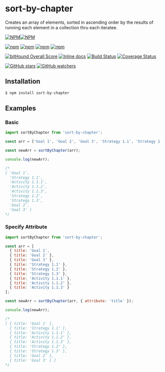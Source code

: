 # sort-by-chapter

Creates an array of elements, sorted in ascending order by the results of running each element in a collection thru each iteratee.

[![NPM](https://nodei.co/npm/sort-by-chapter.png?downloads=true&downloadRank=true&stars=true)][npm-url][![NPM](https://nodei.co/npm-dl/sort-by-chapter.png?height=3&months=6)][npm-url]

[![npm](https://img.shields.io/npm/v/sort-by-chapter.svg)][npm-url] [![npm](https://img.shields.io/npm/dm/sort-by-chapter.svg)][npm-url] [![npm](https://david-dm.org/Envisio/sort-by-chapter.svg)][npm-url] [![npm](https://img.shields.io/npm/l/sort-by-chapter.svg)][npm-url]

[![bitHound Overall Score](https://www.bithound.io/github/Envisio/sort-by-chapter/badges/score.svg)](https://www.bithound.io/github/Envisio/sort-by-chapter) [![Inline docs](http://inch-ci.org/github/Envisio/sort-by-chapter.svg?branch=master&style=shields)](http://inch-ci.org/github/Envisio/sort-by-chapter) [![Build Status](https://travis-ci.org/Envisio/sort-by-chapter.svg?branch=master)](https://travis-ci.org/Envisio/sort-by-chapter) [![Coverage Status](https://coveralls.io/repos/github/Envisio/sort-by-chapter/badge.svg?branch=master)](https://coveralls.io/github/Envisio/sort-by-chapter?branch=master)

[![GitHub stars](https://img.shields.io/github/stars/Envisio/sort-by-chapter.svg?style=social&label=Star)](https://github.com/Envisio/sort-by-chapter/stargazers) [![GitHub watchers](https://img.shields.io/github/watchers/Envisio/sort-by-chapter.svg?style=social&label=Watch)](https://github.com/Envisio/sort-by-chapter/subscription)

[npm-url]: https://npmjs.org/package/sort-by-chapter

## Installation

```bash
$ npm install sort-by-chapter
```

## Examples

### Basic

```js
import sortByChapter from 'sort-by-chapter';

const arr = ['Goal 1', 'Goal 2', 'Goal 3', 'Strategy 1.1', 'Strategy 1.2', 'Strategy 1.3', 'Activity 1.1.1', 'Activity 1.1.2', 'Activity 1.1.3'] };

const newArr = sortByChapter(arr);

console.log(newArr);

/*
[ 'Goal 1',
  'Strategy 1.1',
  'Activity 1.1.1',
  'Activity 1.1.2',
  'Activity 1.1.3',
  'Strategy 1.2',
  'Strategy 1.3',
  'Goal 2',
  'Goal 3' ]
*/
```

### Specify Attribute

```js
import sortByChapter from 'sort-by-chapter';

const arr = [
  { title: 'Goal 1',
  { title: 'Goal 2' },
  { title: 'Goal 3' },
  { title: 'Strategy 1.1' },
  { title: 'Strategy 1.2' },
  { title: 'Strategy 1.3' },
  { title: 'Activity 1.1.1' },
  { title: 'Activity 1.1.2' },
  { title: 'Activity 1.1.3' }
];

const newArr = sortByChapter(arr, { attribute: 'title' });

console.log(newArr);

/*
[ { title: 'Goal 1' },
  { title: 'Strategy 1.1' },
  { title: 'Activity 1.1.1' },
  { title: 'Activity 1.1.2' },
  { title: 'Activity 1.1.3' },
  { title: 'Strategy 1.2' },
  { title: 'Strategy 1.3' },
  { title: 'Goal 2' },
  { title: 'Goal 3' } ]
*/
```
